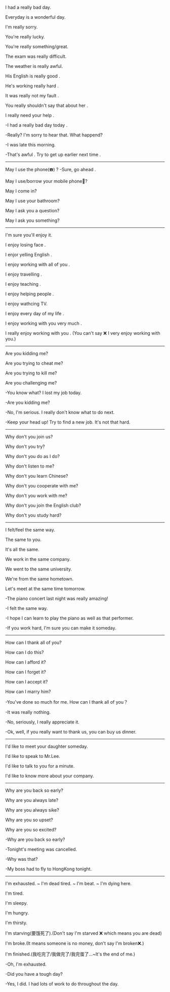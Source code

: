 
I had a really bad day.

Everyday is a wonderful day.

I'm really  sorry.

You're really lucky.

You're really something/great.

The exam was really difficult.

The weather is really awful.

His English is really good .

He's working really hard .

It was really not my fault .

You really shouldn't say that about her .

I really need your help .

-I had a really bad day today .

-Really? I'm sorry to hear that. What happend?

-I was late this morning.

-That's awful . Try to get up earlier next time .

---------------------------------------

May I use the phone(☎️) ?  -Sure,  go ahead .

May I use/borrow  your mobile phone📱?

May I come in?

May I use your bathroom?

May I ask you a question?

May I ask you something?

----------------------------------------

I'm sure you'll enjoy it.

I enjoy losing face .

I enjor yelling English .

I enjoy working with all of you .

I enjoy travelling .

I enjoy teaching .

I enjoy helping people .

I enjoy wathcing TV.

I enjoy every day of my life .

I enjoy working with you very much .

I really enjoy working  with you . (You can't say ❌ I very enjoy working with you.)

------------------------------------------

Are you kidding me?

Are you trying to cheat me?

Are you trying to kill me?

Are you challenging me?

-You know what? I lost my job today.

-Are you kidding me?

-No, I'm  serious. I really don't know  what to do next.

-Keep your head up! Try to find a new job. It's not that hard.

------------------------------------------

Why don't you join us?

Why don't you try?

Why don't you do as I do?

Why don't listen to me?

Why don't you learn Chinese?

Why don't you cooperate with me?

Why don't you work with me?

Why don't you join the English club?

Why don't you study hard?

------------------------------------------

I felt/feel the same way.

The same to you.

It's all the same.

We work in the same company.

We went to the same university.

We're from the same hometown.

Let's meet at the same time tomorrow.

-The piano concert last night was really amazing!

-I felt the same way.

-I hope I can learn to play the piano as well as that performer.

-If you work hard, I'm sure you can make it someday.

------------------------------------------

How can I thank all of you?

How can I do this?

How can I afford it?

How can I forget it?

How can I accept it?

How can I marry him?

-You've done so much for me. How can I thank all of you？

-It was really nothing.

-No, seriously, I really appreciate it.

-Ok, well, if you really want to thank us,  you can buy us dinner.

------------------------------------------

I'd like to meet your daughter someday.

I'd like to speak  to Mr.Lee.

I'd like to talk to you for a minute.

I'd like to know more about your company.

------------------------------------------

Why are  you back so early?

Why are you always late?

Why are you always sike?

Why are you so upset?

Why are you so excited?

-Why are you back so early?

-Tonight's meeting was cancelled.

-Why was that?

-My boss had to fly to HongKong tonight.

------------------------------------------

I'm exhausted. ~ I'm dead tired. ~ I'm beat. ~  I'm dying here.

I'm tired.

I'm sleepy.

I'm hungry.

I'm thirsty.

I'm starving(要饿死了).(Don't say I'm starved ❌ which means you are dead)

I'm broke.(It means someone is no money, don't say I'm broken❌.)

I'm finished.(我吃完了/我做完了/我完蛋了...~It's the end of me.)

-Oh, I'm exhausted.

-Did you have a tough day?

-Yes, I did. I had lots of work to do throughout the day.

